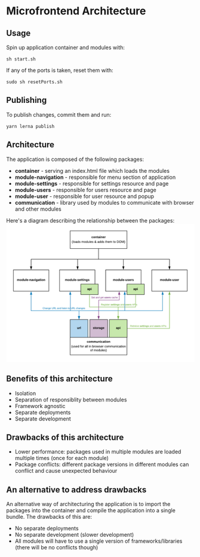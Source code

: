 # Microfrontend Architecture

## Usage
Spin up application container and modules with:
```
sh start.sh
```

If any of the ports is taken, reset them with:
```
sudo sh resetPorts.sh
```

## Publishing
To publish changes, commit them and run:
```
yarn lerna publish
```

## Architecture
The application is composed of the following packages:
- **container** - serving an index.html file which loads the modules
- **module-navigation** - responsible for menu section of application
- **module-settings** - responsible for settings resource and page
- **module-users** - responsible for users resource and page
- **module-user** - responsible for user resource and popup
- **communication** - library used by modules to communicate with browser and other modules 

Here's a diagram describing the relationship between the packages:
![Architecture diagram](.github/images/architecture-diagram.png?raw=true)

## Benefits of this architecture
- Isolation
- Separation of responsiblity between modules
- Framework agnostic
- Separate deployments
- Separate development

## Drawbacks of this architecture
- Lower performance: packages used in multiple modules are loaded multiple times (once for each module)
- Package conflicts: different package versions in different modules can conflict and cause unexpected behaviour

## An alternative to address drawbacks
An alternative way of architecturing the application is to import the packages into the container and compile the application into a single bundle. The drawbacks of this are:
- No separate deployments
- No separate development (slower development)
- All modules will have to use a single version of frameworks/libraries (there will be no conflicts though)
